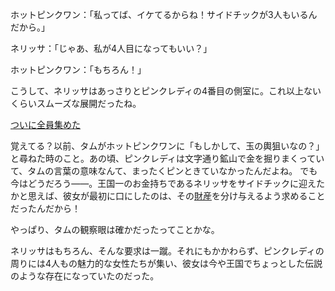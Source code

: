 <!-- title: サイドチック No.4 -->
<!-- relationship: Marriage -->

ホットピンクワン：「私ってば、イケてるからね！サイドチックが3人もいるんだから。」

ネリッサ：「じゃあ、私が4人目になってもいい？」

ホットピンクワン：「もちろん！」

こうして、ネリッサはあっさりとピンクレディの4番目の側室に。これ以上ないくらいスムーズな展開だったね。

[ついに全員集めた](#embed:https://www.youtube.com/live/gtOGWDKwQfY?feature=shared&t=4682)

覚えてる？以前、タムがホットピンクワンに「もしかして、玉の輿狙いなの？」と尋ねた時のこと。あの頃、ピンクレディは文字通り鉱山で金を掘りまくっていて、タムの言葉の意味なんて、まったくピンときていなかったんだよね。
でも今はどうだろう――。王国一のお金持ちであるネリッサをサイドチックに迎えたかと思えば、彼女が最初に口にしたのは、その[財産](https://www.youtube.com/live/gtOGWDKwQfY?feature=shared&t=4779)を分け与えるよう求めることだったんだから！

やっぱり、タムの観察眼は確かだったってことかな。

ネリッサはもちろん、そんな要求は一蹴。それにもかかわらず、ピンクレディの周りには4人もの魅力的な女性たちが集い、彼女は今や王国でちょっとした伝説のような存在になっていたのだった。
